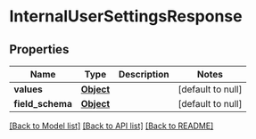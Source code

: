 # InternalUserSettingsResponse
## Properties

| Name | Type | Description | Notes |
|------------ | ------------- | ------------- | -------------|
| **values** | [**Object**](.md) |  | [default to null] |
| **field\_schema** | [**Object**](.md) |  | [default to null] |

[[Back to Model list]](../README.md#documentation-for-models) [[Back to API list]](../README.md#documentation-for-api-endpoints) [[Back to README]](../README.md)

